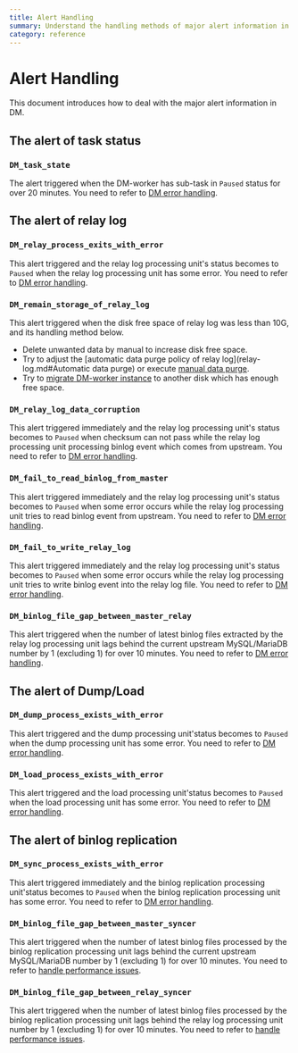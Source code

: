 ```yaml
---
title: Alert Handling
summary: Understand the handling methods of major alert information in DM.
category: reference
---
```


# Alert Handling

This document introduces how to deal with the major alert information in DM.

## The alert of task status

### `DM_task_state`

The alert triggered when the DM-worker has sub-task in `Paused` status for over 20 minutes. You need to refer to [DM error handling](error-handling.md#Data-Migration-Error-Handling).

## The alert of relay log

### `DM_relay_process_exits_with_error`

This alert triggered and the relay log processing unit's status becomes to `Paused` when the relay log processing unit has some error. You need to refer to [DM error handling](error-handling.md#Data-Migration-Error-Handling).

### `DM_remain_storage_of_relay_log`

This alert triggered when the disk free space of relay log was less than 10G, and its handling method below.

- Delete unwanted data by manual to increase disk free space.
- Try to adjust the [automatic data purge policy of relay log](relay-log.md#Automatic data purge) or execute [manual data purge](relay-log.md#Manual-data-purge).
- Try to [migrate DM-worker instance](cluster-operations.md#Replace/migrate-a-DM-master-instance) to another disk which has enough free space.

### `DM_relay_log_data_corruption`

This alert triggered immediately and the relay log processing unit's status becomes to `Paused` when checksum can not pass while the relay log processing unit processing binlog event which comes from upstream. You need to refer to [DM error handling](error-handling.md#Data-Migration-Error-Handling).

### `DM_fail_to_read_binlog_from_master`

This alert triggered immediately and the relay log processing unit's status becomes to `Paused` when some error occurs while the relay log processing unit tries to read binlog event from upstream. You need to refer to [DM error handling](error-handling.md#Data-Migration-Error-Handling).

### `DM_fail_to_write_relay_log`

This alert triggered immediately and the relay log processing unit's status becomes to `Paused` when some error occurs while the relay log processing unit tries to write binlog event into the relay log file. You need to refer to [DM error handling](error-handling.md#Data-Migration-Error-Handling).

### `DM_binlog_file_gap_between_master_relay`

This alert triggered when the number of latest binlog files extracted by the relay log processing unit lags behind the current upstream MySQL/MariaDB number by 1 (excluding 1) for over 10 minutes. You need to refer to [DM error handling](error-handling.md#Data-Migration-Error-Handling).

## The alert of Dump/Load

### `DM_dump_process_exists_with_error`

This alert triggered and the dump processing unit'status becomes to `Paused` when the dump processing unit has some error. You need to refer to [DM error handling](error-handling.md#Data-Migration-Error-Handling).

### `DM_load_process_exists_with_error`

This alert triggered and the load processing unit'status becomes to `Paused` when the load processing unit has some error. You need to refer to [DM error handling](error-handling.md#Data-Migration-Error-Handling).

## The alert of binlog replication

### `DM_sync_process_exists_with_error`

This alert triggered immediately and the binlog replication processing unit'status becomes to `Paused` when the binlog replication processing unit has some error. You need to refer to [DM error handling](error-handling.md#Data-Migration-Error-Handling).

### `DM_binlog_file_gap_between_master_syncer`

This alert triggered when the number of latest binlog files processed by the binlog replication processing unit lags behind the current upstream MySQL/MariaDB number by 1 (excluding 1) for over 10 minutes. You need to refer to [handle performance issues](handle-performance-issues.md).

### `DM_binlog_file_gap_between_relay_syncer`

This alert triggered when the number of latest binlog files processed by the binlog replication processing unit lags behind the relay log processing unit number by 1 (excluding 1) for over 10 minutes. You need to refer to [handle performance issues](handle-performance-issues.md).
